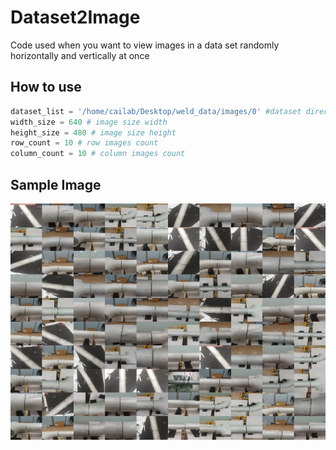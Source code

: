 # Dataset2Image
Code used when you want to view images in a data set randomly horizontally and vertically at once

## How to use
```python
dataset_list = '/home/cailab/Desktop/weld_data/images/0' #dataset directory adress
width_size = 640 # image size width
height_size = 480 # image size height
row_count = 10 # row images count
column_count = 10 # column images count
```
## Sample Image
![sample_img](./sample_img.jpg)
